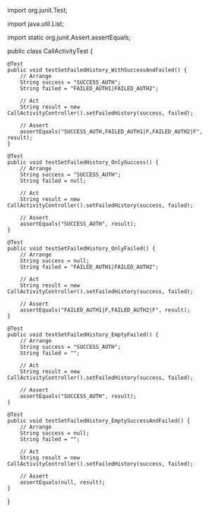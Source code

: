 import org.junit.Test;

import java.util.List;

import static org.junit.Assert.assertEquals;

public class CallActivityTest {

    @Test
    public void testSetFailedHistory_WithSuccessAndFailed() {
        // Arrange
        String success = "SUCCESS_AUTH";
        String failed = "FAILED_AUTH1|FAILED_AUTH2";

        // Act
        String result = new CallActivityController().setFailedHistory(success, failed);

        // Assert
        assertEquals("SUCCESS_AUTH,FAILED_AUTH1|F,FAILED_AUTH2|F", result);
    }

    @Test
    public void testSetFailedHistory_OnlySuccess() {
        // Arrange
        String success = "SUCCESS_AUTH";
        String failed = null;

        // Act
        String result = new CallActivityController().setFailedHistory(success, failed);

        // Assert
        assertEquals("SUCCESS_AUTH", result);
    }

    @Test
    public void testSetFailedHistory_OnlyFailed() {
        // Arrange
        String success = null;
        String failed = "FAILED_AUTH1|FAILED_AUTH2";

        // Act
        String result = new CallActivityController().setFailedHistory(success, failed);

        // Assert
        assertEquals("FAILED_AUTH1|F,FAILED_AUTH2|F", result);
    }

    @Test
    public void testSetFailedHistory_EmptyFailed() {
        // Arrange
        String success = "SUCCESS_AUTH";
        String failed = "";

        // Act
        String result = new CallActivityController().setFailedHistory(success, failed);

        // Assert
        assertEquals("SUCCESS_AUTH", result);
    }

    @Test
    public void testSetFailedHistory_EmptySuccessAndFailed() {
        // Arrange
        String success = null;
        String failed = "";

        // Act
        String result = new CallActivityController().setFailedHistory(success, failed);

        // Assert
        assertEquals(null, result);
    }
}
